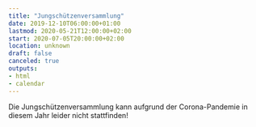 ```yaml
---
title: "Jungschützenversammlung"
date: 2019-12-10T06:00:00+01:00
lastmod: 2020-05-21T12:00:00+02:00
start: 2020-07-05T20:00:00+02:00
location: unknown
draft: false
canceled: true
outputs:
- html
- calendar
---
```

Die Jungschützenversammlung kann aufgrund der
Corona-Pandemie in diesem Jahr leider nicht stattfinden!